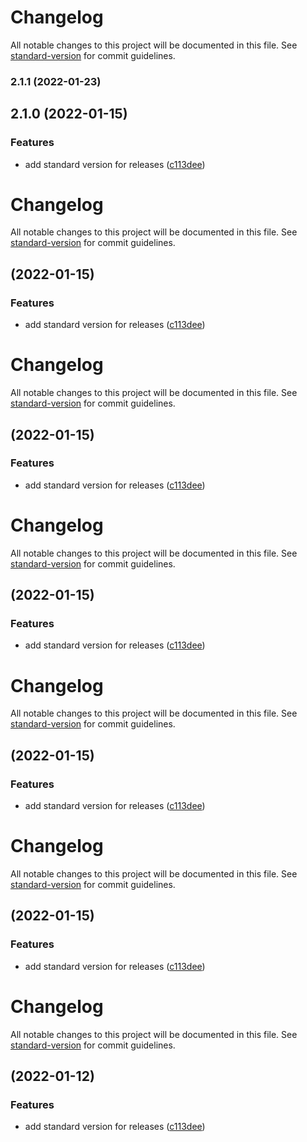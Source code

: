 # Changelog

All notable changes to this project will be documented in this file. See [standard-version](https://github.com/conventional-changelog/standard-version) for commit guidelines.

### 2.1.1 (2022-01-23)

## 2.1.0 (2022-01-15)


### Features

* add standard version for releases ([c113dee](https://github.com/yuta-hidaka/campanadas/commit/c113dee252d8cc4ab359311b14c58cde4ec84880))

# Changelog

All notable changes to this project will be documented in this file. See [standard-version](https://github.com/conventional-changelog/standard-version) for commit guidelines.

##  (2022-01-15)


### Features

* add standard version for releases ([c113dee](https://github.com/yuta-hidaka/campanadas/commit/c113dee252d8cc4ab359311b14c58cde4ec84880))

# Changelog

All notable changes to this project will be documented in this file. See [standard-version](https://github.com/conventional-changelog/standard-version) for commit guidelines.

##  (2022-01-15)


### Features

* add standard version for releases ([c113dee](https://github.com/yuta-hidaka/campanadas/commit/c113dee252d8cc4ab359311b14c58cde4ec84880))

# Changelog

All notable changes to this project will be documented in this file. See [standard-version](https://github.com/conventional-changelog/standard-version) for commit guidelines.

##  (2022-01-15)


### Features

* add standard version for releases ([c113dee](https://github.com/yuta-hidaka/campanadas/commit/c113dee252d8cc4ab359311b14c58cde4ec84880))

# Changelog

All notable changes to this project will be documented in this file. See [standard-version](https://github.com/conventional-changelog/standard-version) for commit guidelines.

##  (2022-01-15)


### Features

* add standard version for releases ([c113dee](https://github.com/yuta-hidaka/campanadas/commit/c113dee252d8cc4ab359311b14c58cde4ec84880))

# Changelog

All notable changes to this project will be documented in this file. See [standard-version](https://github.com/conventional-changelog/standard-version) for commit guidelines.

##  (2022-01-15)


### Features

* add standard version for releases ([c113dee](https://github.com/yuta-hidaka/campanadas/commit/c113dee252d8cc4ab359311b14c58cde4ec84880))

# Changelog

All notable changes to this project will be documented in this file. See [standard-version](https://github.com/conventional-changelog/standard-version) for commit guidelines.

##  (2022-01-12)


### Features

* add standard version for releases ([c113dee](https://github.com/yuta-hidaka/campanadas/commit/c113dee252d8cc4ab359311b14c58cde4ec84880))
